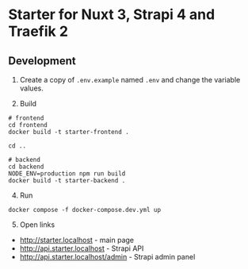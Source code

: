 # Starter for Nuxt 3, Strapi 4 and Traefik 2

## Development

1. Create a copy of `.env.example` named `.env` and change the variable values.

2. Build

```
# frontend
cd frontend
docker build -t starter-frontend .

cd ..

# backend
cd backend
NODE_ENV=production npm run build
docker build -t starter-backend .
```

4. Run

```
docker compose -f docker-compose.dev.yml up
```

5. Open links

- http://starter.localhost - main page
- http://api.starter.localhost - Strapi API
- http://api.starter.localhost/admin - Strapi admin panel
